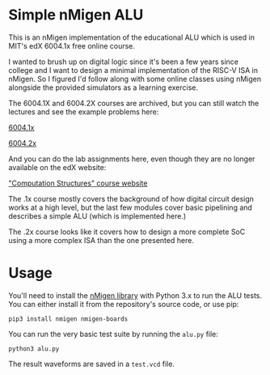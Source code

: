 # Simple nMigen ALU

This is an nMigen implementation of the educational ALU which is used in MIT's edX 6004.1x free online course.

I wanted to brush up on digital logic since it's been a few years since college and I want to design a minimal implementation of the RISC-V ISA in nMigen. So I figured I'd follow along with some online classes using nMigen alongside the provided simulators as a learning exercise.

The 6004.1X and 6004.2X courses are archived, but you can still watch the lectures and see the example problems here:

[6004.1x](https://courses.edx.org/courses/course-v1:MITx+6.004.1x_3+3T2016/course/)

[6004.2x](https://courses.edx.org/courses/course-v1:MITx+6.004.2x_2+3T2016/course/)


And you can do the lab assignments here, even though they are no longer available on the edX website:

["Computation Structures" course website](https://computationstructures.org/)

The .1x course mostly covers the background of how digital circuit design works at a high level, but the last few modules cover basic pipelining and describes a simple ALU (which is implemented here.)

The .2x course looks like it covers how to design a more complete SoC using a more complex ISA than the one presented here.

# Usage

You'll need to install the [nMigen library](https://github.com/m-labs/nmigen/) with Python 3.x to run the ALU tests. You can either install it from the repository's source code, or use pip:

    pip3 install nmigen nmigen-boards

You can run the very basic test suite by running the `alu.py` file:

    python3 alu.py

The result waveforms are saved in a `test.vcd` file.
